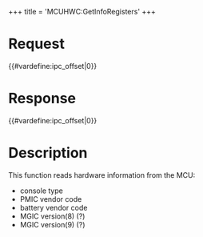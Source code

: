 +++
title = 'MCUHWC:GetInfoRegisters'
+++

# Request

{{#vardefine:ipc_offset\|0}}

# Response

{{#vardefine:ipc_offset\|0}}

# Description

This function reads hardware information from the MCU:

- console type
- PMIC vendor code
- battery vendor code
- MGIC version(8) (?)
- MGIC version(9) (?)
